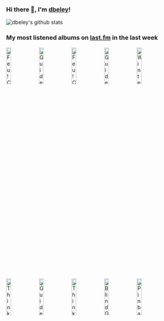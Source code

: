 ### Hi there 👋, I'm [dbeley](https://dbeley.ovh/en)!

![dbeley's github stats](https://github-readme-stats.vercel.app/api?username=dbeley)

### My most listened albums on [last.fm](https://www.last.fm/user/d_beley) in the last week

[<img src='https://lastfm.freetls.fastly.net/i/u/300x300/13d37a2583629bfb34db288d26d0ee4d.jpg' width='16%' height='16%' alt='Feu! Chatterton - Palais dargile'>](https://www.last.fm/music/feu%2521%2bchatterton/palais%2bd%2527argile)&nbsp;
[<img src='https://lastfm.freetls.fastly.net/i/u/300x300/04edc38decce18aed1b80fc9479b8044.jpg' width='16%' height='16%' alt='Guided by Voices - Alien Lanes'>](https://www.last.fm/music/guided%2bby%2bvoices/alien%2blanes)&nbsp;
[<img src='https://lastfm.freetls.fastly.net/i/u/300x300/62accf818888d008f01b7fbed5d93e93.jpg' width='16%' height='16%' alt='Feu! Chatterton - LOiseleur'>](https://www.last.fm/music/feu%2521%2bchatterton/l%2527oiseleur)&nbsp;
[<img src='https://lastfm.freetls.fastly.net/i/u/300x300/bea9cd8f3c5d49bea2d22611d2911e8b.png' width='16%' height='16%' alt='Guided by Voices - Under the Bushes Under the Stars'>](https://www.last.fm/music/guided%2bby%2bvoices/under%2bthe%2bbushes%2bunder%2bthe%2bstars)&nbsp;
[<img src='https://lastfm.freetls.fastly.net/i/u/300x300/e241cde264da4a7890699e3e82589daa.jpg' width='16%' height='16%' alt='Wintersleep - Untitled'>](https://www.last.fm/music/wintersleep/untitled)&nbsp;
<br>
[<img src='https://lastfm.freetls.fastly.net/i/u/300x300/e3839da0c921413eac29017a07811dff.png' width='16%' height='16%' alt='Thinking Fellers Union Local 282 - Lovelyville'>](https://www.last.fm/music/thinking%2bfellers%2bunion%2blocal%2b282/lovelyville)&nbsp;
[<img src='https://lastfm.freetls.fastly.net/i/u/300x300/0a8babeb0aa541bfc1183c47b9f46737.png' width='16%' height='16%' alt='Guided by Voices - Bee Thousand'>](https://www.last.fm/music/guided%2bby%2bvoices/bee%2bthousand)&nbsp;
[<img src='https://lastfm.freetls.fastly.net/i/u/300x300/020a215399f01d733977aae544f1c6a6.jpg' width='16%' height='16%' alt='Thinking Fellers Union Local 282 - I Hope It Lands'>](https://www.last.fm/music/thinking%2bfellers%2bunion%2blocal%2b282/i%2bhope%2bit%2blands)&nbsp;
[<img src='https://lastfm.freetls.fastly.net/i/u/300x300/83d1a299ccdfa83c7b27e303ba611fb0.jpg' width='16%' height='16%' alt='Blind Guardian - Somewhere Far Beyond'>](https://www.last.fm/music/blind%2bguardian/somewhere%2bfar%2bbeyond)&nbsp;
[<img src='https://lastfm.freetls.fastly.net/i/u/300x300/02425ed2a34f4319c331bd7eeaddf9c3.jpg' width='16%' height='16%' alt='Pinback - Autumn Of The Seraphs'>](https://www.last.fm/music/pinback/autumn%2bof%2bthe%2bseraphs)&nbsp;
<br>

